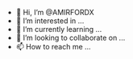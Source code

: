 - 👋 Hi, I’m @AMIRFORDX
- 👀 I’m interested in ...
- 🌱 I’m currently learning ...
- 💞️ I’m looking to collaborate on ...
- 📫 How to reach me ...

<!---
AMIRFORDX/AMIRFORDX is a ✨ special ✨ repository because its `README.md` (this file) appears on your GitHub profile.
You can click the Preview link to take a look at your changes.
--->
